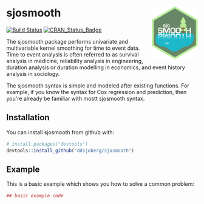 
<!-- README.md is generated from README.Rmd. Please edit that file -->
sjosmooth <img src="man/figures/logo-small.png" align="right" />
================================================================

<!-- 
[![Build Status](https://travis-ci.org/ddsjoberg/sjosmooth.svg?branch=master)](https://travis-ci.org/ddsjoberg/sjosmooth)
[![CRAN_Status_Badge](http://www.r-pkg.org/badges/version/sjosmooth)](https://cran.r-project.org/package=sjosmooth)
[![packageversion](https://img.shields.io/badge/Package%20version-0.1.0-orange.svg?style=flat-square)](commits/master)
[![Coverage Status](https://img.shields.io/codecov/c/github/ddsjoberg/sjosmooth/master.svg)](https://codecov.io/github/ddsjoberg/sjosmooth?branch=master)
-->
[![Build Status](https://travis-ci.org/ddsjoberg/sjosmooth.svg?branch=master)](https://travis-ci.org/ddsjoberg/sjosmooth) [![CRAN\_Status\_Badge](http://www.r-pkg.org/badges/version/sjosmooth)](https://cran.r-project.org/package=sjosmooth)

The sjosmooth package performs univariate and multivariable kernel smoothing for time to event data. Time to event analysis is often referred to as survival analysis in medicine, reliability analysis in engineering, duration analysis or duration modelling in economics, and event history analysis in sociology.

The sjosmooth syntax is simple and modeled after existing functions. For example, if you know the syntax for Cox regression and prediction, then you're already be familiar with mostt sjosmooth syntax.

Installation
------------

You can install sjosmooth from github with:

``` r
# install.packages("devtools")
devtools::install_github("ddsjoberg/sjosmooth")
```

Example
-------

This is a basic example which shows you how to solve a common problem:

``` r
## basic example code
```
